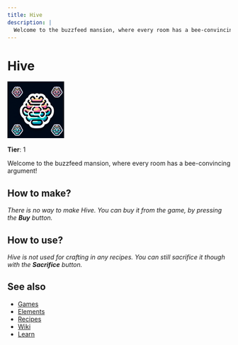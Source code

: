 ```yaml
---
title: Hive
description: |
  Welcome to the buzzfeed mansion, where every room has a bee-convincing argument!
---
```

# Hive

![](../images/item.hive.png)

**Tier**: 1

Welcome to the buzzfeed mansion, where every room has a bee-convincing argument!

## How to make?

_There is no way to make Hive. You can buy it from the game, by pressing the **Buy** button._

## How to use?

_Hive is not used for crafting in any recipes. You can still sacrifice it though with the **Sacrifice** button._

## See also

* [Games](/wiki/games)
* [Elements](/wiki/elements)
* [Recipes](/wiki/recipes)
* [Wiki](/wiki/index)
* [Learn](/learn/index)